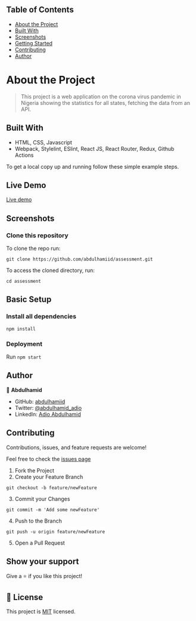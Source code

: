 ## Table of Contents

* [About the Project](#about-the-project)
* [Built With](#built-with)
* [Screenshots](#screenshots)
* [Getting Started](#getting-started)
* [Contributing](#contributing)
* [Author](#author)

# About the Project

> This project is a web application on the corona virus pandemic in Nigeria showing the statistics for all states, fetching the data from an API.

## Built With

- HTML, CSS, Javascript
- Webpack, Stylelint, ESlint, React JS, React Router, Redux, Github Actions

To get a local copy up and running follow these simple example steps.

## Live Demo

[Live demo](https://react-capstone-hamid.herokuapp.com/)

## Screenshots

### Clone this repository

To clone the repo run:
```
git clone https://github.com/abdulhamiid/assessment.git
```
To access the cloned directory, run:
```
cd assessment
```

## Basic Setup
### Install all dependencies

```
npm install
```

### Deployment

Run ```npm start```

## Author

👤 **Abdulhamid**

- GitHub: [abdulhamiid](https://github.com/abdulhamiid)
- Twitter: [@abdulhamid_adio](https://twitter.com/abdulhamid_adio)
- LinkedIn: [Adio Abdulhamid](https://linkedin.com/)

## Contributing

Contributions, issues, and feature requests are welcome!

Feel free to check the [issues page](../../issues)

1. Fork the Project
2. Create your Feature Branch
```
git checkout -b feature/newFeature
```
3. Commit your Changes 
```
git commit -m 'Add some newFeature'
```
4. Push to the Branch 
```
git push -u origin feature/newFeature
```
5. Open a Pull Request

## Show your support

Give a ⭐️ if you like this project!

## 📝 License

This project is [MIT](./MIT.md) licensed.